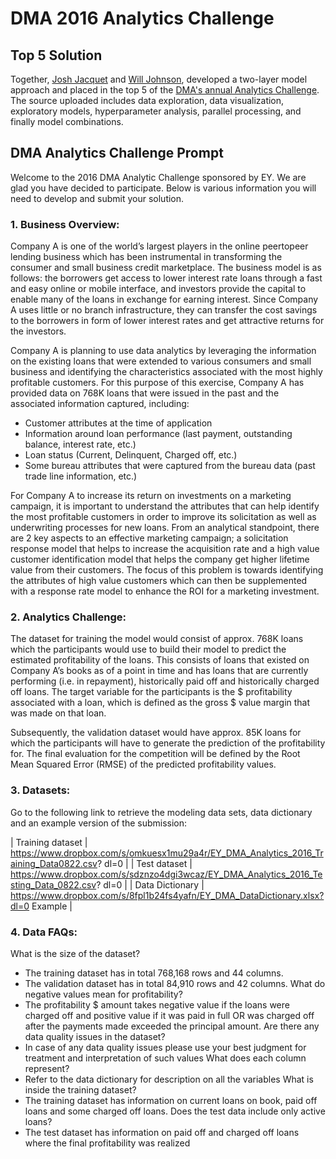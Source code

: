 # DMA 2016 Analytics Challenge

## Top 5 Solution
Together, [Josh Jacquet](https://www.linkedin.com/in/josh-jacquet-3360a13b) and [Will Johnson](https://www.linkedin.com/in/willjjohnson), developed a two-layer model approach and placed in the top 5 of the [DMA's annual Analytics Challenge](https://thedma.org/membership/member-groups-communities/analytics-community/dma-analytic-challenge/).  The source uploaded includes data exploration, data visualization, exploratory models, hyperparameter analysis, parallel processing, and finally model combinations.

## DMA Analytics Challenge Prompt

Welcome to the 2016 DMA Analytic Challenge sponsored by EY. We are glad you have decided to participate. Below is various
information you will need to develop and submit your solution.

### 1. Business Overview:
Company  A  is  one  of  the  world’s  largest  players  in  the  online  peer­to­peer  lending  business  which  has  been  instrumental  in
transforming the consumer and small business credit marketplace. The business model is as follows: the borrowers get access
to lower interest rate loans through a fast and easy online or mobile interface, and investors provide the capital to enable many of
the loans in exchange for earning interest. Since Company A uses little or no branch infrastructure, they can transfer the cost
savings to the borrowers in form of lower interest rates and get attractive returns for the investors.
 
Company A is planning to use data analytics by leveraging the information on the existing loans that were extended to various
consumers and small business and identifying the characteristics associated with the most highly profitable customers. For this
purpose  of  this  exercise,  Company  A  has  provided  data  on  768K  loans  that  were  issued  in  the  past  and  the  associated
information captured, including:
 
* Customer attributes at the time of application
* Information around loan performance (last payment, outstanding balance, interest rate, etc.)
* Loan status (Current, Delinquent, Charged off, etc.)
* Some bureau attributes that were captured from the bureau data (past trade line information, etc.)
 
For Company A to increase its return on investments on a marketing campaign, it is important to understand the attributes that
can  help  identify  the  most  profitable  customers  in  order  to  improve  its  solicitation  as  well  as  underwriting  processes  for  new
loans. From an analytical standpoint, there are 2 key aspects to an effective marketing campaign; a solicitation response model
that  helps  to  increase  the  acquisition  rate  and  a  high  value  customer  identification  model  that  helps  the  company  get  higher
lifetime value from their customers. The focus of this problem is towards identifying the attributes of high value customers which
can then be supplemented with a response rate model to enhance the ROI for a marketing investment.

### 2. Analytics Challenge:
 
The dataset for training the model would consist of approx. 768K  loans which the participants would use to build their model to
predict the estimated profitability of the loans. This consists of loans that existed on Company A’s books as of a point in time and
has  loans  that  are  currently  performing  (i.e.  in  repayment),  historically  paid  off  and  historically  charged  off  loans.  The  target
variable for the participants is the $ profitability associated  with  a  loan,  which  is  defined  as  the  gross  $  value  margin  that  was
made on that loan.
 
Subsequently, the validation dataset would have approx. 85K loans for which the participants will have to generate the prediction
of  the  profitability  for.  The  final  evaluation  for  the  competition  will  be  defined  by  the  Root  Mean  Squared  Error  (RMSE)  of  the
predicted profitability values.

### 3. Datasets:
Go to the following link to retrieve the modeling data sets, data dictionary and an example version of the submission:

| Training dataset | https://www.dropbox.com/s/omkuesx1mu29a4r/EY_DMA_Analytics_2016_Training_Data0822.csv? 
dl=0 |
| Test dataset | https://www.dropbox.com/s/sdznzo4dgi3wcaz/EY_DMA_Analytics_2016_Testing_Data_0822.csv?
dl=0 |
| Data Dictionary | https://www.dropbox.com/s/8fpl1b24fs4yafn/EY_DMA_DataDictionary.xlsx?dl=0
Example |

### 4. Data FAQs:
 
What is the size of the dataset?
* The training dataset has in total 768,168 rows and 44 columns.
* The validation dataset has in total 84,910 rows and 42 columns.
What do negative values mean for profitability?
* The profitability $ amount takes negative value if the loans were charged off and positive value if it was paid in full OR was charged off after the payments made exceeded the principal amount.
Are there any data quality issues in the dataset?
* In case of any data quality issues please use your best judgment for treatment and interpretation of such values
What does each column represent?
* Refer to the data dictionary for description on all the variables
What is inside the training dataset?
* The training dataset has information on current loans on book, paid off loans and some charged off loans.
Does the test data include only active loans?
* The test dataset has information on paid off and charged off loans where the final profitability was realized

